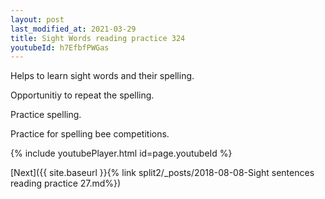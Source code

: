```yaml
---
layout: post
last_modified_at: 2021-03-29
title: Sight Words reading practice 324
youtubeId: h7EfbfPWGas
---
```

 
 
Helps to learn sight words and their spelling.

Opportunitiy to repeat the spelling. 

Practice spelling. 
 
Practice for spelling bee competitions. 
 
{% include youtubePlayer.html id=page.youtubeId %}
 
 

[Next]({{ site.baseurl }}{% link  split2/_posts/2018-08-08-Sight sentences reading practice 27.md%})
 
